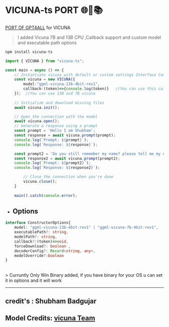# VICUNA-ts PORT 🌐🚀📚
[PORT OF GPT4ALL](https://github.com/nomic-ai/gpt4all-ts) for VICUNA

> I added Vicuna 7B and 13B CPU ,Callback support and custom model and executable path options 


```sh
npm install vicuna-ts
```

```typescript
import { VICUNA } from "vicuna-ts";

const main = async () => {
    // Instantiate vicuna with default or custom settings Interface ConstructorOptions
    const vicuna = new VICUNA({
        model:"ggml-vicuna-13b-4bit-rev1",
        callback:(token)=>{console.log(token)}   //You can use this callback as stream processing but its optional
    });  //You can use 13B and 7B vicuna
  
    // Initialize and download missing files
    await vicuna.init();

    // Open the connection with the model
    await vicuna.open();
    // Generate a response using a prompt
    const prompt = 'Hello I am Shubham';
    const response = await vicuna.prompt(prompt);
    console.log(`Prompt: ${prompt}`);
    console.log(`Response: ${response}`);

    const prompt2 = 'Do you still remember my name? please tell me my name';
    const response2 = await vicuna.prompt(prompt2);
    console.log(`Prompt: ${prompt2}`);
    console.log(`Response: ${response2}`);

        // Close the connection when you're done
        vicuna.close();
    }
      
    main().catch(console.error);
```

-  ## Options
```typescript
interface ConstructorOptions{
    model: "ggml-vicuna-13b-4bit-rev1" | "ggml-vicuna-7b-4bit-rev1",
    executablePath?: string,
    modelPath?: string,
    callback?:(token)=>void,
    forceDownload?: boolean ,
    decoderConfig?: Record<string, any>,
    modelOverride?:boolean
}
```


<br>
> Curruntly Only Win Binary added, if you have binary for your OS u can set it in options and it will work

---

## credit's : Shubham Badgujar
## Model Credits: [vicuna Team](https://vicuna.lmsys.org/)


